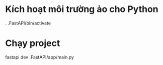 # Kích hoạt môi trường ảo cho Python

. .FastAPI/bin/activate

# Chạy project

fastapi dev .FastAPI/app/main.py


